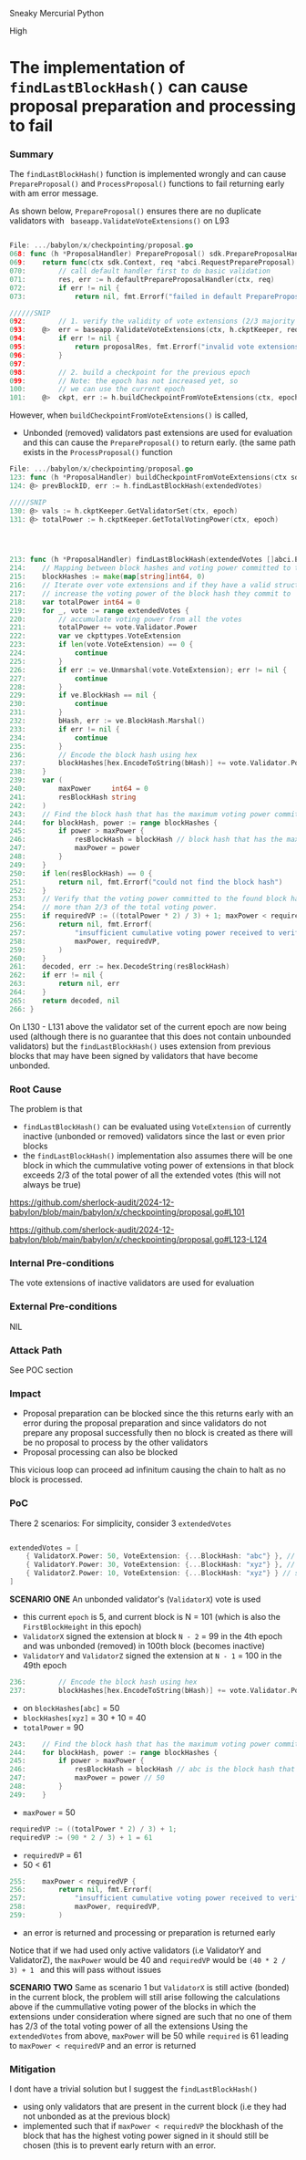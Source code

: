 Sneaky Mercurial Python

High

# The implementation of `findLastBlockHash()` can cause proposal preparation and processing to fail

### Summary

The `findLastBlockHash()` function is implemented wrongly and can cause `PrepareProposal()` and `ProcessProposal()` functions to fail returning early with am error message.

As shown below, `PrepareProposal()` ensures there are no duplicate validators with ` baseapp.ValidateVoteExtensions()` on L93 

```go

File: .../babylon/x/checkpointing/proposal.go
068: func (h *ProposalHandler) PrepareProposal() sdk.PrepareProposalHandler {
069: 	return func(ctx sdk.Context, req *abci.RequestPrepareProposal) (*abci.ResponsePrepareProposal, error) {
070: 		// call default handler first to do basic validation
071: 		res, err := h.defaultPrepareProposalHandler(ctx, req)
072: 		if err != nil {
073: 			return nil, fmt.Errorf("failed in default PrepareProposal handler: %w", err)

//////SNIP
092: 		// 1. verify the validity of vote extensions (2/3 majority is achieved)
093: 	@>	err = baseapp.ValidateVoteExtensions(ctx, h.ckptKeeper, req.Height, ctx.ChainID(), req.LocalLastCommit)
094: 		if err != nil {
095: 			return proposalRes, fmt.Errorf("invalid vote extensions: %w", err)
096: 		}
097: 
098: 		// 2. build a checkpoint for the previous epoch
099: 		// Note: the epoch has not increased yet, so
100: 		// we can use the current epoch
101: 	@>	ckpt, err := h.buildCheckpointFromVoteExtensions(ctx, epoch.EpochNumber, req.LocalLastCommit.Votes)

```

However, when `buildCheckpointFromVoteExtensions()` is called, 
- Unbonded (removed) validators past extensions are used for evaluation and this can  cause the `PrepareProposal()` to return early. (the same path exists in the `ProcessProposal()` function


```go
File: .../babylon/x/checkpointing/proposal.go
123: func (h *ProposalHandler) buildCheckpointFromVoteExtensions(ctx sdk.Context, epoch uint64, extendedVotes []abci.ExtendedVoteInfo) (*ckpttypes.RawCheckpointWithMeta, error) {
124: @>	prevBlockID, err := h.findLastBlockHash(extendedVotes)

/////SNIP
130: @>	vals := h.ckptKeeper.GetValidatorSet(ctx, epoch)
131: @>	totalPower := h.ckptKeeper.GetTotalVotingPower(ctx, epoch)




213: func (h *ProposalHandler) findLastBlockHash(extendedVotes []abci.ExtendedVoteInfo) ([]byte, error) {
214: 	// Mapping between block hashes and voting power committed to them
215: 	blockHashes := make(map[string]int64, 0)
216: 	// Iterate over vote extensions and if they have a valid structure
217: 	// increase the voting power of the block hash they commit to
218: 	var totalPower int64 = 0
219: 	for _, vote := range extendedVotes {
220: 		// accumulate voting power from all the votes
221: 		totalPower += vote.Validator.Power
222: 		var ve ckpttypes.VoteExtension
223: 		if len(vote.VoteExtension) == 0 {
224: 			continue
225: 		}
226: 		if err := ve.Unmarshal(vote.VoteExtension); err != nil {
227: 			continue
228: 		}
229: 		if ve.BlockHash == nil {
230: 			continue
231: 		}
232: 		bHash, err := ve.BlockHash.Marshal()
233: 		if err != nil {
234: 			continue
235: 		}
236: 		// Encode the block hash using hex
237: 		blockHashes[hex.EncodeToString(bHash)] += vote.Validator.Power
238: 	}
239: 	var (
240: 		maxPower     int64 = 0
241: 		resBlockHash string
242: 	)
243: 	// Find the block hash that has the maximum voting power committed to it
244: 	for blockHash, power := range blockHashes {
245: 		if power > maxPower {
246: 			resBlockHash = blockHash // block hash that has the maximum voting power committed to it
247: 			maxPower = power
248: 		}
249: 	}
250: 	if len(resBlockHash) == 0 {
251: 		return nil, fmt.Errorf("could not find the block hash")
252: 	}
253: 	// Verify that the voting power committed to the found block hash is
254: 	// more than 2/3 of the total voting power.
255: 	if requiredVP := ((totalPower * 2) / 3) + 1; maxPower < requiredVP {
256: 		return nil, fmt.Errorf(
257: 			"insufficient cumulative voting power received to verify vote extensions; got: %d, expected: >=%d",
258: 			maxPower, requiredVP,
259: 		)
260: 	}
261: 	decoded, err := hex.DecodeString(resBlockHash)
262: 	if err != nil {
263: 		return nil, err
264: 	}
265: 	return decoded, nil
266: }


```


On L130 - L131 above the validator set of the current epoch are now being used (although there is no guarantee that this does not contain unbounded validators) but the `findLastBlockHash()` uses extension from previous blocks that may have been signed by validators that have become unbonded.


### Root Cause

The problem is that
- `findLastBlockHash()` can be evaluated using `VoteExtension` of currently  inactive (unbonded or removed) validators since the last or even prior blocks
- the `findLastBlockHash()` implementation also assumes there will be one block in which the cummulative voting power of extensions in that block exceeds 2/3 of the total power of all the extended votes (this will not always be true)


https://github.com/sherlock-audit/2024-12-babylon/blob/main/babylon/x/checkpointing/proposal.go#L101

https://github.com/sherlock-audit/2024-12-babylon/blob/main/babylon/x/checkpointing/proposal.go#L123-L124

### Internal Pre-conditions

The vote extensions of inactive validators are used for evaluation

### External Pre-conditions

NIL

### Attack Path

See POC section

### Impact

- Proposal preparation can be blocked since the this returns early with an error during the proposal preparation and since  validators do not prepare any proposal successfully then no block is created as there will be no proposal to process by the other validators
- Proposal processing can also be blocked

This vicious loop can proceed ad infinitum causing the chain to halt as no block is processed.

### PoC
There 2 scenarios:
For simplicity, consider 3 `extendedVotes`



```go

extendedVotes = [
    { ValidatorX.Power: 50, VoteExtension: {...BlockHash: "abc"} }, // signed in block N-2
    { ValidatorY.Power: 30, VoteExtension: {...BlockHash: "xyz"} }, // signed in block N-1
    { ValidatorZ.Power: 10, VoteExtension: {...BlockHash: "xyz"} } // signed in block N-1
]

```

**SCENARIO ONE**
An unbonded validator's (`ValidatorX`) vote is used

- this current `epoch` is 5,  and current block is N = 101 (which is also the `FirstBlockHeight` in this epoch)
- `ValidatorX` signed the extension at block `N - 2` = 99 in the 4th epoch and was unbonded (removed) in 100th block (becomes inactive)
- `ValidatorY` and `ValidatorZ` signed the extension at `N - 1` = 100 in the 49th epoch
```go
236: 		// Encode the block hash using hex
237: 		blockHashes[hex.EncodeToString(bHash)] += vote.Validator.Power
```
- on `blockHashes[abc]` = 50
- `blockHashes[xyz]` = 30 + 10 = 40
- `totalPower` = 90
```go
243: 	// Find the block hash that has the maximum voting power committed to it
244: 	for blockHash, power := range blockHashes {
245: 		if power > maxPower {
246: 			resBlockHash = blockHash // abc is the block hash that has the maximum voting power committed to it
247: 			maxPower = power // 50
248: 		}
249: 	}
```
- `maxPower` = 50
```go
requiredVP := ((totalPower * 2) / 3) + 1;
requiredVP := (90 * 2 / 3) + 1 = 61
```
- `requiredVP` = 61
- 50 < 61

```go
255: 	maxPower < requiredVP {
256: 		return nil, fmt.Errorf(
257: 			"insufficient cumulative voting power received to verify vote extensions; got: %d, expected: >=%d",
258: 			maxPower, requiredVP,
259: 		)
```
- an error is returned and processing or preparation is returned early


Notice that if we had used only active validators (i.e ValidatorY and ValidatorZ), the `maxPower` would be 40 and `requiredVP` would be `(40 * 2 / 3) + 1 ` and this will pass without issues

**SCENARIO TWO**
Same as scenario 1 but `ValidatorX` is still active (bonded) in the current block, the problem will still arise following the calculations above if the cummullative voting power of the blocks in which the extensions under consideration where signed are such that no one of them has 2/3 of the total voting power of all the extensions
Using the `extendedVotes` from above, `maxPower` will be 50 while `required` is 61 leading to `maxPower < requiredVP` and an error is returned

### Mitigation

I dont have a trivial solution but I suggest the `findLastBlockHash()` 
- using only validators that are present in the current block (i.e they had not unbonded as at the previous block)
- implemented such that if `maxPower < requiredVP` the blockhash of the block that has the highest voting power signed in it should still be chosen (this is to prevent early return with an error.